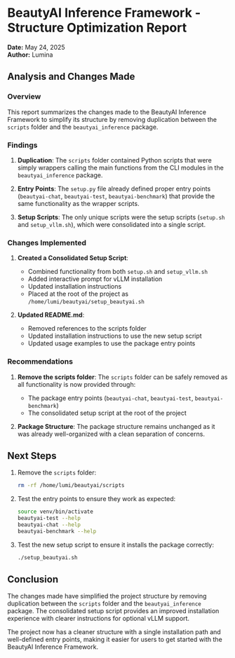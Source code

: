 # BeautyAI Inference Framework - Structure Optimization Report

**Date:** May 24, 2025  
**Author:** Lumina

## Analysis and Changes Made

### Overview

This report summarizes the changes made to the BeautyAI Inference Framework to simplify its structure by removing duplication between the `scripts` folder and the `beautyai_inference` package.

### Findings

1. **Duplication**: The `scripts` folder contained Python scripts that were simply wrappers calling the main functions from the CLI modules in the `beautyai_inference` package.

2. **Entry Points**: The `setup.py` file already defined proper entry points (`beautyai-chat`, `beautyai-test`, `beautyai-benchmark`) that provide the same functionality as the wrapper scripts.

3. **Setup Scripts**: The only unique scripts were the setup scripts (`setup.sh` and `setup_vllm.sh`), which were consolidated into a single script.

### Changes Implemented

1. **Created a Consolidated Setup Script**: 
   - Combined functionality from both `setup.sh` and `setup_vllm.sh`
   - Added interactive prompt for vLLM installation
   - Updated installation instructions
   - Placed at the root of the project as `/home/lumi/beautyai/setup_beautyai.sh`

2. **Updated README.md**:
   - Removed references to the scripts folder
   - Updated installation instructions to use the new setup script
   - Updated usage examples to use the package entry points

### Recommendations

1. **Remove the scripts folder**: The `scripts` folder can be safely removed as all functionality is now provided through:
   - The package entry points (`beautyai-chat`, `beautyai-test`, `beautyai-benchmark`)
   - The consolidated setup script at the root of the project

2. **Package Structure**: The package structure remains unchanged as it was already well-organized with a clean separation of concerns.

## Next Steps

1. Remove the `scripts` folder:
   ```bash
   rm -rf /home/lumi/beautyai/scripts
   ```

2. Test the entry points to ensure they work as expected:
   ```bash
   source venv/bin/activate
   beautyai-test --help
   beautyai-chat --help
   beautyai-benchmark --help
   ```

3. Test the new setup script to ensure it installs the package correctly:
   ```bash
   ./setup_beautyai.sh
   ```

## Conclusion

The changes made have simplified the project structure by removing duplication between the `scripts` folder and the `beautyai_inference` package. The consolidated setup script provides an improved installation experience with clearer instructions for optional vLLM support.

The project now has a cleaner structure with a single installation path and well-defined entry points, making it easier for users to get started with the BeautyAI Inference Framework.

